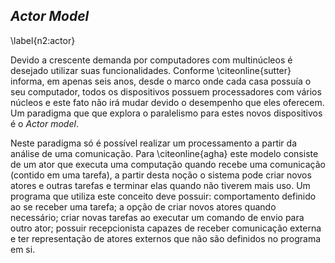 ## *Actor Model*
\label{n2:actor}

Devido a crescente demanda por computadores com multinúcleos é desejado utilizar suas funcionalidades. Conforme \citeonline{sutter} informa, em apenas seis anos, desde o marco onde cada casa possuía o seu computador, todos os dispositivos possuem processadores com vários núcleos e este fato não irá mudar devido o desempenho que eles oferecem. Um paradigma que que explora o paralelismo para estes novos dispositivos é o *Actor model*.

Neste paradigma só é possível realizar um processamento a partir da análise de uma comunicação. Para \citeonline{agha} este modelo consiste de um ator que executa uma computação quando recebe uma comunicação (contido em uma tarefa), a partir desta noção o sistema pode criar novos atores e outras tarefas e terminar elas quando não tiverem mais uso. Um programa que utiliza este conceito deve possuir: comportamento definido ao se receber uma tarefa; a opção de criar novos atores quando necessário; criar novas tarefas ao executar um comando de envio para outro ator; possuir recepcionista capazes de receber comunicação externa e ter representação de atores externos que não são definidos no programa em si.
